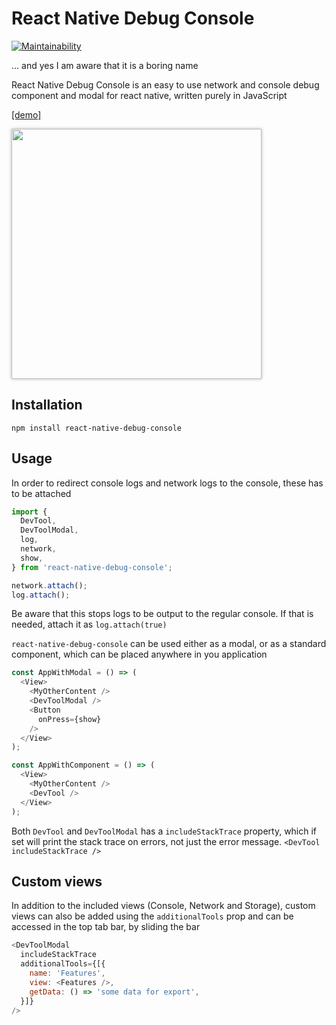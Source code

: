 # React Native Debug Console
 
[![Maintainability](https://api.codeclimate.com/v1/badges/649636926c23c40f2404/maintainability)](https://codeclimate.com/github/morten-olsen/react-native-debug-console/maintainability) 

... and yes I am aware that it is a boring name

React Native Debug Console is an easy to use network and console debug component and modal for react native, written purely in JavaScript

[[demo]](https://snack.expo.io/@mortenolsen/react-native-debug-console)

<img src="docs/assets/screen.gif" height="400" style="box-shadow: 0 0 5px rgba(0,0,0,.3);" />

## Installation

```
npm install react-native-debug-console
```

## Usage

In order to redirect console logs and network logs to the console, these has to be attached

```javascript
import {
  DevTool,
  DevToolModal,
  log,
  network,
  show,
} from 'react-native-debug-console';

network.attach();
log.attach();

```

Be aware that this stops logs to be output to the regular console.
If that is needed, attach it as `log.attach(true)`

`react-native-debug-console` can be used either as a modal, or as a standard component, which can be placed anywhere in you application

```javascript
const AppWithModal = () => (
  <View>
    <MyOtherContent />
    <DevToolModal />
    <Button
      onPress={show}
    />
  </View>
);

const AppWithComponent = () => (
  <View>
    <MyOtherContent />
    <DevTool />
  </View>
);
```

Both `DevTool` and `DevToolModal` has a `includeStackTrace` property, which if set will print the stack trace on errors, not just the error message. `<DevTool includeStackTrace />`

## Custom views
In addition to the included views (Console, Network and Storage), custom views can also be added using the `additionalTools` prop and can be accessed in the top tab bar, by sliding the bar

```javascript
<DevToolModal
  includeStackTrace
  additionalTools={[{
    name: 'Features',
    view: <Features />,
    getData: () => 'some data for export',
  }]}
/>
```
